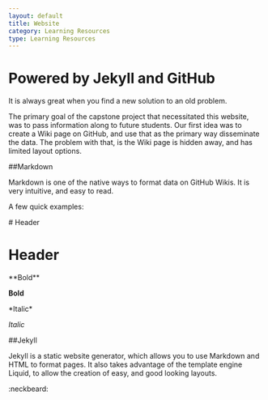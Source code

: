 ```yaml
---
layout: default
title: Website
category: Learning Resources
type: Learning Resources
---
```


# Powered by Jekyll and GitHub

It is always great when you find a new solution to an old problem.

The primary goal of the capstone project that necessitated this website, was to pass information along to future students.  Our first idea was to create a Wiki page on GitHub, and use that as the primary way disseminate the data.  The problem with that, is the Wiki page is hidden away, and has limited layout options.  

##Markdown

Markdown is one of the native ways to format data on GitHub Wikis.  It is very intuitive, and easy to read.

A few quick examples:

\# Header

# Header

\*\*Bold\*\*

**Bold**

\*Italic\*

*Italic*

##Jekyll



Jekyll is a static website generator, which allows you to use Markdown and HTML to format pages.  It also takes advantage of the template engine Liquid, to allow the creation of easy, and good looking layouts.

:neckbeard:

